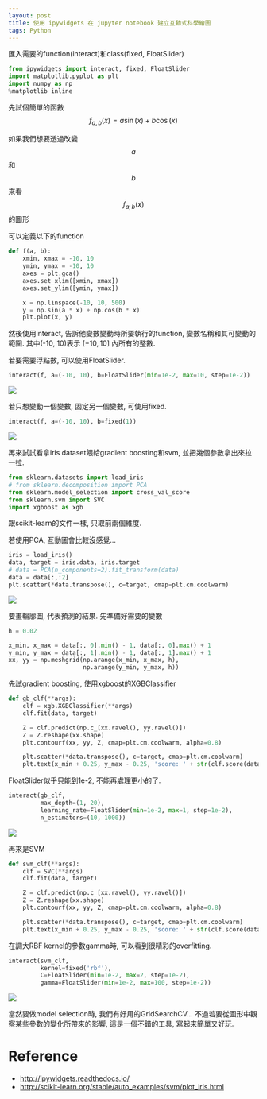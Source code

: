 ```yaml
---
layout: post
title: 使用 ipywidgets 在 jupyter notebook 建立互動式科學繪圖
tags: Python
---
```


匯入需要的function(interact)和class(fixed, FloatSlider)

```python
from ipywidgets import interact, fixed, FloatSlider
import matplotlib.pyplot as plt
import numpy as np
%matplotlib inline
```

先試個簡單的函數$$f_{a,b}(x) = a \sin(x) + b \cos(x)$$

如果我們想要透過改變$$a$$和$$b$$來看$$f_{a,b}(x)$$的圖形

可以定義以下的function

```python
def f(a, b):
    xmin, xmax = -10, 10
    ymin, ymax = -10, 10
    axes = plt.gca()
    axes.set_xlim([xmin, xmax])
    axes.set_ylim([ymin, ymax])

    x = np.linspace(-10, 10, 500)
    y = np.sin(a * x) + np.cos(b * x)
    plt.plot(x, y)
```

然後使用interact, 告訴他變數變動時所要執行的function, 變數名稱和其可變動的範圍. 其中(-10, 10)表示 $[-10, 10]$ 內所有的整數.

若要需要浮點數, 可以使用FloatSlider.

```python
interact(f, a=(-10, 10), b=FloatSlider(min=1e-2, max=10, step=1e-2))
```

![](https://i.imgur.com/OeknfLH.png)

若只想變動一個變數, 固定另一個變數, 可使用fixed.

```python
interact(f, a=(-10, 10), b=fixed(1))
```

![](https://i.imgur.com/sjeCk8d.png)

再來試試看拿iris dataset餵給gradient boosting和svm, 並把幾個參數拿出來拉一拉.

```python
from sklearn.datasets import load_iris
# from sklearn.decomposition import PCA
from sklearn.model_selection import cross_val_score
from sklearn.svm import SVC
import xgboost as xgb
```

跟scikit-learn的文件一樣, 只取前兩個維度.

若使用PCA, 互動圖會比較沒感覺...

```python
iris = load_iris()
data, target = iris.data, iris.target
# data = PCA(n_components=2).fit_transform(data)
data = data[:,:2]
plt.scatter(*data.transpose(), c=target, cmap=plt.cm.coolwarm)
```
![](https://i.imgur.com/d1SJr16.png)


要畫輪廓圖, 代表預測的結果. 先準備好需要的變數

```python
h = 0.02

x_min, x_max = data[:, 0].min() - 1, data[:, 0].max() + 1
y_min, y_max = data[:, 1].min() - 1, data[:, 1].max() + 1
xx, yy = np.meshgrid(np.arange(x_min, x_max, h),
                     np.arange(y_min, y_max, h))
```

先試gradient boosting, 使用xgboost的XGBClassifier

```python
def gb_clf(**args):
    clf = xgb.XGBClassifier(**args)
    clf.fit(data, target)

    Z = clf.predict(np.c_[xx.ravel(), yy.ravel()])
    Z = Z.reshape(xx.shape)
    plt.contourf(xx, yy, Z, cmap=plt.cm.coolwarm, alpha=0.8)

    plt.scatter(*data.transpose(), c=target, cmap=plt.cm.coolwarm)
    plt.text(x_min + 0.25, y_max - 0.25, 'score: ' + str(clf.score(data,target)))

```

FloatSlider似乎只能到1e-2, 不能再處理更小的了.

```python
interact(gb_clf,
         max_depth=(1, 20),
         learning_rate=FloatSlider(min=1e-2, max=1, step=1e-2),
         n_estimators=(10, 1000))
```


![](http://i.imgur.com/UW4EZ72.png)

再來是SVM

```python
def svm_clf(**args):
    clf = SVC(**args)
    clf.fit(data, target)

    Z = clf.predict(np.c_[xx.ravel(), yy.ravel()])
    Z = Z.reshape(xx.shape)
    plt.contourf(xx, yy, Z, cmap=plt.cm.coolwarm, alpha=0.8)

    plt.scatter(*data.transpose(), c=target, cmap=plt.cm.coolwarm)
    plt.text(x_min + 0.25, y_max - 0.25, 'score: ' + str(clf.score(data,target)))

```

在調大RBF kernel的參數gamma時, 可以看到很精彩的overfitting.

```python
interact(svm_clf,
         kernel=fixed('rbf'),
         C=FloatSlider(min=1e-2, max=2, step=1e-2),
         gamma=FloatSlider(min=1e-2, max=100, step=1e-2))
```

![](http://i.imgur.com/BjxRNgP.png)

當然要做model selection時, 我們有好用的GridSearchCV...
不過若要從圖形中觀察某些參數的變化所帶來的影響, 這是一個不錯的工具, 寫起來簡單又好玩.

# Reference
- http://ipywidgets.readthedocs.io/
- http://scikit-learn.org/stable/auto_examples/svm/plot_iris.html
